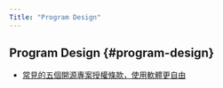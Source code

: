 ```yaml
---
Title: "Program Design"
---
```


## Program Design {#program-design}

- [常見的五個開源專案授權條款，使用軟體更自由](https://noob.tw/open-source-licenses/)
